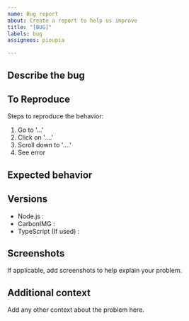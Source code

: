 ```yaml
---
name: Bug report
about: Create a report to help us improve
title: "[BUG]"
labels: bug
assignees: pioupia

---
```


## Describe the bug
<!-- A clear and concise description of what the bug is. -->

## To Reproduce
Steps to reproduce the behavior:
1. Go to '...'
2. Click on '....'
3. Scroll down to '....'
4. See error

## Expected behavior
<!-- A clear and concise description of what you expected to happen. -->

## Versions
- Node.js : 
- CarbonIMG : 
- TypeScript (If used) :


<!-- Delete if you can't provide -->

## Screenshots
If applicable, add screenshots to help explain your problem.

## Additional context
Add any other context about the problem here.
